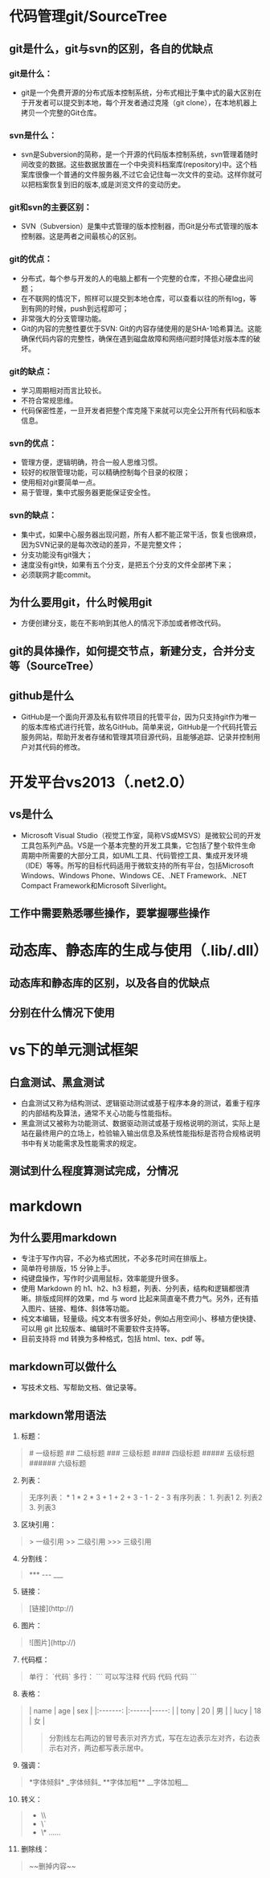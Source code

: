 # 代码管理git/SourceTree
## git是什么，git与svn的区别，各自的优缺点
### git是什么：
* git是一个免费开源的分布式版本控制系统，分布式相比于集中式的最大区别在于开发者可以提交到本地，每个开发者通过克隆（git clone），在本地机器上拷贝一个完整的Git仓库。
### svn是什么：
* svn是Subversion的简称，是一个开源的代码版本控制系统，svn管理着随时间改变的数据。这些数据放置在一个中央资料档案库(repository)中。这个档案库很像一个普通的文件服务器,不过它会记住每一次文件的变动。这样你就可以把档案恢复到旧的版本,或是浏览文件的变动历史。
### git和svn的主要区别：
* SVN（Subversion）是集中式管理的版本控制器，而Git是分布式管理的版本控制器。这是两者之间最核心的区别。
### git的优点：
* 分布式，每个参与开发的人的电脑上都有一个完整的仓库，不担心硬盘出问题；
* 在不联网的情况下，照样可以提交到本地仓库，可以查看以往的所有log，等到有网的时候，push到远程即可；
* 非常强大的分支管理功能。
* Git的内容的完整性要优于SVN: Git的内容存储使用的是SHA-1哈希算法。这能确保代码内容的完整性，确保在遇到磁盘故障和网络问题时降低对版本库的破坏。
### git的缺点：
* 学习周期相对而言比较长。
* 不符合常规思维。
* 代码保密性差，一旦开发者把整个库克隆下来就可以完全公开所有代码和版本信息。
### svn的优点：
* 管理方便，逻辑明确，符合一般人思维习惯。
* 较好的权限管理功能，可以精确控制每个目录的权限；
* 使用相对git要简单一点。
* 易于管理，集中式服务器更能保证安全性。
### svn的缺点：
* 集中式，如果中心服务器出现问题，所有人都不能正常干活，恢复也很麻烦，因为SVN记录的是每次改动的差异，不是完整文件；
* 分支功能没有git强大；
* 速度没有git快，如果有五个分支，是把五个分支的文件全部拷下来；
* 必须联网才能commit。
## 为什么要用git，什么时候用git
* 方便创建分支，能在不影响到其他人的情况下添加或者修改代码。
## git的具体操作，如何提交节点，新建分支，合并分支等（SourceTree）
## github是什么
* GitHub是一个面向开源及私有软件项目的托管平台，因为只支持git作为唯一的版本库格式进行托管，故名GitHub。简单来说，GitHub是一个代码托管云服务网站，帮助开发者存储和管理其项目源代码，且能够追踪、记录并控制用户对其代码的修改。
# 开发平台vs2013（.net2.0）
## vs是什么
* Microsoft Visual Studio（视觉工作室，简称VS或MSVS）是微软公司的开发工具包系列产品。VS是一个基本完整的开发工具集，它包括了整个软件生命周期中所需要的大部分工具，如UML工具、代码管控工具、集成开发环境（IDE）等等。所写的目标代码适用于微软支持的所有平台，包括Microsoft Windows、Windows Phone、Windows CE、.NET Framework、.NET Compact Framework和Microsoft Silverlight。
## 工作中需要熟悉哪些操作，要掌握哪些操作
# 动态库、静态库的生成与使用（.lib/.dll）
## 动态库和静态库的区别，以及各自的优缺点
## 分别在什么情况下使用
# vs下的单元测试框架
## 白盒测试、黑盒测试
* 白盒测试又称为结构测试、逻辑驱动测试或基于程序本身的测试，着重于程序的内部结构及算法，通常不关心功能与性能指标。
* 黑盒测试又被称为功能测试、数据驱动测试或基于规格说明的测试，实际上是站在最终用户的立场上，检验输入输出信息及系统性能指标是否符合规格说明书中有关功能需求及性能需求的规定。
## 测试到什么程度算测试完成，分情况
# markdown
## 为什么要用markdown
* 专注于写作内容，不必为格式困扰，不必多花时间在排版上。
* 简单符号排版，15 分钟上手。
* 纯键盘操作，写作时少调用鼠标，效率能提升很多。
* 使用 Markdown 的 h1、h2、h3 标题，列表、分列表，结构和逻辑都很清晰。排版成同样的效果，md 与 word 比起来简直毫不费力气。另外，还有插入图片、链接、粗体、斜体等功能。
* 纯文本编辑，轻量级。纯文本有很多好处，例如占用空间小、移植方便快捷、可以用 git 比较版本、编辑时不需要软件支持等。
* 目前支持将 md 转换为多种格式，包括 html、tex、pdf 等。
## markdown可以做什么
* 写技术文档、写帮助文档、做记录等。
## markdown常用语法
1. 标题：
> \# 一级标题
\#\# 二级标题
\#\#\# 三级标题
\#\#\#\# 四级标题
\#\#\#\#\# 五级标题
\#\#\#\#\#\# 六级标题

2. 列表：
> 无序列表：
\* 1
\* 2
\* 3
\+ 1
\+ 2
\+ 3
\- 1
\- 2
\- 3
有序列表：
1\. 列表1
2\. 列表2
3\. 列表3

3. 区块引用：
> \> 一级引用
\>\> 二级引用
\>\>\> 三级引用

4. 分割线：
> \*\*\*
> \-\-\-
> \_\_\_

5. 链接：
> \[链接]\(http://)

6. 图片：
> \!\[图片]\(http://)

7. 代码框：
> 单行：
> \`代码\`
> 多行：
> \`\`\` 可以写注释
> 代码
> 代码
> 代码
> \`\`\`

8. 表格：
> | name | age | sex |
> |:\-\-\-\-\-\-\-: |:\-\-\-\-\-\-|\-\-\-\-\-: |
> | tony | 20 | 男 |
> | lucy | 18 | 女 |
>> 分割线左右两边的冒号表示对齐方式，写在左边表示左对齐，右边表示右对齐，两边都写表示居中。

9. 强调：
> \*字体倾斜\*
> \_字体倾斜\_
> \*\*字体加粗\*\*
> \_\_字体加粗\_\_

10. 转义：
> * \\\\
> * \\\`
> * \\\*
> ……

11. 删除线：
> \~\~删掉内容\~\~
